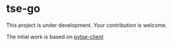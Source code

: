 # tse-go
This project is under development. Your contribution is welcome.

The intial work is based on [pytse-client](https://github.com/Glyphack/pytse-client)
